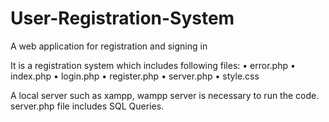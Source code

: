 # User-Registration-System
A web application for registration and signing in

It is a registration system which includes following files:
• error.php
• index.php
• login.php
• register.php
• server.php
• style.css

A local server such as xampp, wampp server is necessary to run the code. server.php file includes SQL Queries.
